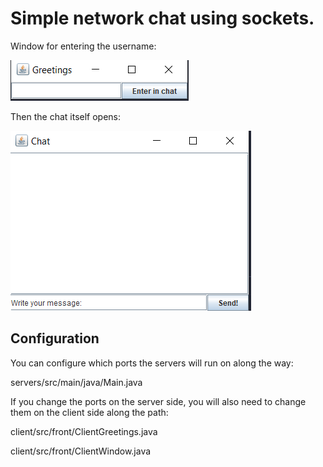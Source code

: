 # Simple network chat using sockets.

Window for entering the username:

![usernameEntry](servers/src/main/resources/usernameEntry.png)

Then the chat itself opens:

![chat](servers/src/main/resources/chat.png)

## Configuration

You can configure which ports the servers will run on along the way:

servers/src/main/java/Main.java

If you change the ports on the server side, you will also need to change them on the client side along the path:

client/src/front/ClientGreetings.java

client/src/front/ClientWindow.java






